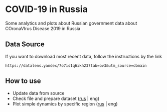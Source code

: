 # COVID-19 in Russia

Some analytics and plots about Russian government data about COronaVIrus Disease 2019 in Russia 


## Data Source

If you want to download most recent data, follow the instructions by the link

```
https://datalens.yandex/7o7is1q6ikh23?tab=ov3&utm_source=cbmain
```


## How to use

- Update data from source
- Check file and prepare dataset ([rus](https://github.com/VasilyBoychuk/COVID-19-RUS/blob/master/notebooks/Raw%20data%20file%20exploration.ipynb) | eng)
- Plot simple dynamics by specific region ([rus](https://github.com/VasilyBoychuk/COVID-19-RUS/blob/master/notebooks/By%20region.ipynb) | eng) 